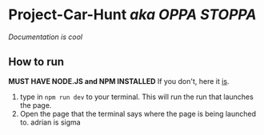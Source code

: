 # Project-Car-Hunt <i>aka OPPA STOPPA</i>

<i>Documentation is cool</i>

## How to run

<b>MUST HAVE NODE.JS and NPM INSTALLED</b> If you don't, here it <a href="https://nodejs.org/en">is</a>.

1.  type in ```npm run dev``` to your terminal. This will run the run that launches the page.
2.  Open the page that the terminal says where the page is being launched to.
adrian is sigma